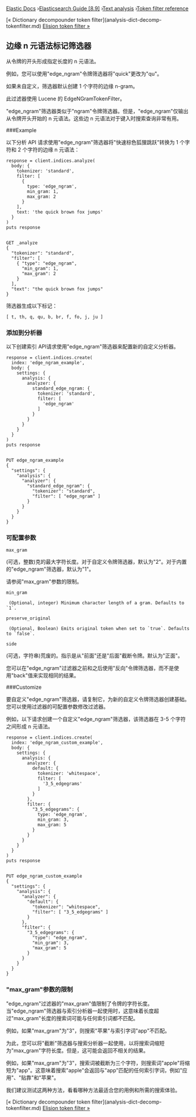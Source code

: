 

[Elastic Docs](/guide/) ›[Elasticsearch Guide [8.9]](index.md) ›[Text
analysis](analysis.md) ›[Token filter reference](analysis-tokenfilters.md)

[« Dictionary decompounder token filter](analysis-dict-decomp-
tokenfilter.md) [Elision token filter »](analysis-elision-tokenfilter.md)

## 边缘 n 元语法标记筛选器

从令牌的开头形成指定长度的 n 元语法。

例如，您可以使用"edge_ngram"令牌筛选器将"quick"更改为"qu"。

如果未自定义，筛选器默认创建 1 个字符的边缘 n-gram。

此过滤器使用 Lucene 的 EdgeNGramTokenFilter。

"edge_ngram"筛选器类似于"ngram"令牌筛选器。但是，"edge_ngram"仅输出从令牌开头开始的 n 元语法。这些边 n 元语法对于键入时搜索查询非常有用。

###Example

以下分析 API 请求使用"edge_ngram"筛选器将"快速棕色狐狸跳跃"转换为 1 个字符和 2 个字符的边缘 n 元语法：

    
    
    response = client.indices.analyze(
      body: {
        tokenizer: 'standard',
        filter: [
          {
            type: 'edge_ngram',
            min_gram: 1,
            max_gram: 2
          }
        ],
        text: 'the quick brown fox jumps'
      }
    )
    puts response
    
    
    GET _analyze
    {
      "tokenizer": "standard",
      "filter": [
        { "type": "edge_ngram",
          "min_gram": 1,
          "max_gram": 2
        }
      ],
      "text": "the quick brown fox jumps"
    }

筛选器生成以下标记：

    
    
    [ t, th, q, qu, b, br, f, fo, j, ju ]

### 添加到分析器

以下创建索引 API请求使用"edge_ngram"筛选器来配置新的自定义分析器。

    
    
    response = client.indices.create(
      index: 'edge_ngram_example',
      body: {
        settings: {
          analysis: {
            analyzer: {
              standard_edge_ngram: {
                tokenizer: 'standard',
                filter: [
                  'edge_ngram'
                ]
              }
            }
          }
        }
      }
    )
    puts response
    
    
    PUT edge_ngram_example
    {
      "settings": {
        "analysis": {
          "analyzer": {
            "standard_edge_ngram": {
              "tokenizer": "standard",
              "filter": [ "edge_ngram" ]
            }
          }
        }
      }
    }

### 可配置参数

`max_gram`

    

(可选，整数)克的最大字符长度。对于自定义令牌筛选器，默认为"2"。对于内置的"edge_ngram"筛选器，默认为"1"。

请参阅"max_gram"参数的限制。

`min_gram`

     (Optional, integer) Minimum character length of a gram. Defaults to `1`. 
`preserve_original`

     (Optional, Boolean) Emits original token when set to `true`. Defaults to `false`. 
`side`

    

(可选，字符串)荒废的。指示是从"前面"还是"后面"截断令牌。默认为"正面"。

您可以在"edge_ngram"过滤器之前和之后使用"反向"令牌筛选器，而不是使用"back"值来实现相同的结果。

###Customize

要自定义"edge_ngram"筛选器，请复制它，为新的自定义令牌筛选器创建基础。您可以使用过滤器的可配置参数修改过滤器。

例如，以下请求创建一个自定义"edge_ngram"筛选器，该筛选器在 3-5 个字符之间形成 n 元语法。

    
    
    response = client.indices.create(
      index: 'edge_ngram_custom_example',
      body: {
        settings: {
          analysis: {
            analyzer: {
              default: {
                tokenizer: 'whitespace',
                filter: [
                  '3_5_edgegrams'
                ]
              }
            },
            filter: {
              "3_5_edgegrams": {
                type: 'edge_ngram',
                min_gram: 3,
                max_gram: 5
              }
            }
          }
        }
      }
    )
    puts response
    
    
    PUT edge_ngram_custom_example
    {
      "settings": {
        "analysis": {
          "analyzer": {
            "default": {
              "tokenizer": "whitespace",
              "filter": [ "3_5_edgegrams" ]
            }
          },
          "filter": {
            "3_5_edgegrams": {
              "type": "edge_ngram",
              "min_gram": 3,
              "max_gram": 5
            }
          }
        }
      }
    }

### "max_gram"参数的限制

"edge_ngram"过滤器的"max_gram"值限制了令牌的字符长度。当"edge_ngram"筛选器与索引分析器一起使用时，这意味着长度超过"max_gram"长度的搜索词可能与任何索引词都不匹配。

例如，如果"max_gram"为"3"，则搜索"苹果"与索引字词"app"不匹配。

为此，您可以将"截断"筛选器与搜索分析器一起使用，以将搜索词缩短为"max_gram"字符长度。但是，这可能会返回不相关的结果。

例如，如果"max_gram"为"3"，搜索词被截断为三个字符，则搜索词"apple"将缩短为"app"。这意味着搜索"apple"会返回与"app"匹配的任何索引字词，例如"应用"、"贴靠"和"苹果"。

我们建议测试这两种方法，看看哪种方法最适合您的用例和所需的搜索体验。

[« Dictionary decompounder token filter](analysis-dict-decomp-
tokenfilter.md) [Elision token filter »](analysis-elision-tokenfilter.md)
